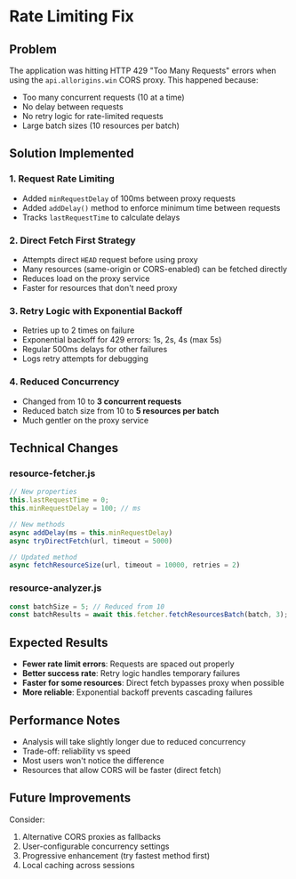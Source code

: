 # Rate Limiting Fix

## Problem
The application was hitting HTTP 429 "Too Many Requests" errors when using the `api.allorigins.win` CORS proxy. This happened because:
- Too many concurrent requests (10 at a time)
- No delay between requests
- No retry logic for rate-limited requests
- Large batch sizes (10 resources per batch)

## Solution Implemented

### 1. Request Rate Limiting
- Added `minRequestDelay` of 100ms between proxy requests
- Added `addDelay()` method to enforce minimum time between requests
- Tracks `lastRequestTime` to calculate delays

### 2. Direct Fetch First Strategy
- Attempts direct `HEAD` request before using proxy
- Many resources (same-origin or CORS-enabled) can be fetched directly
- Reduces load on the proxy service
- Faster for resources that don't need proxy

### 3. Retry Logic with Exponential Backoff
- Retries up to 2 times on failure
- Exponential backoff for 429 errors: 1s, 2s, 4s (max 5s)
- Regular 500ms delays for other failures
- Logs retry attempts for debugging

### 4. Reduced Concurrency
- Changed from 10 to **3 concurrent requests**
- Reduced batch size from 10 to **5 resources per batch**
- Much gentler on the proxy service

## Technical Changes

### resource-fetcher.js
```javascript
// New properties
this.lastRequestTime = 0;
this.minRequestDelay = 100; // ms

// New methods
async addDelay(ms = this.minRequestDelay)
async tryDirectFetch(url, timeout = 5000)

// Updated method
async fetchResourceSize(url, timeout = 10000, retries = 2)
```

### resource-analyzer.js
```javascript
const batchSize = 5; // Reduced from 10
const batchResults = await this.fetcher.fetchResourcesBatch(batch, 3); // Reduced from 10
```

## Expected Results
- **Fewer rate limit errors**: Requests are spaced out properly
- **Better success rate**: Retry logic handles temporary failures
- **Faster for some resources**: Direct fetch bypasses proxy when possible
- **More reliable**: Exponential backoff prevents cascading failures

## Performance Notes
- Analysis will take slightly longer due to reduced concurrency
- Trade-off: reliability vs speed
- Most users won't notice the difference
- Resources that allow CORS will be faster (direct fetch)

## Future Improvements
Consider:
1. Alternative CORS proxies as fallbacks
2. User-configurable concurrency settings
3. Progressive enhancement (try fastest method first)
4. Local caching across sessions
